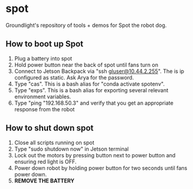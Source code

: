 # spot
Groundlight's repository of tools + demos for Spot the robot dog.

## How to boot up Spot
1. Plug a battery into spot
2. Hold power button near the back of spot until fans turn on
3. Connect to Jetson Backpack via "ssh gluser@10.44.2.255". The is ip configured as static. Ask Arya for the password.
4. Type "cas". This is a bash alias for "conda activate spotenv".
5. Type "exps". This is a bash alias for exporting several relevant environment variables.
6. Type "ping "192.168.50.3" and verify that you get an appropriate response from the robot

## How to shut down spot
1. Close all scripts running on spot 
2. Type "sudo shutdown now" in Jetson terminal
3. Lock out the motors by pressing button next to power button and ensuring red light is OFF.
4. Power down robot by holding power button for two seconds until fans power down.
5. **REMOVE THE BATTERY**

